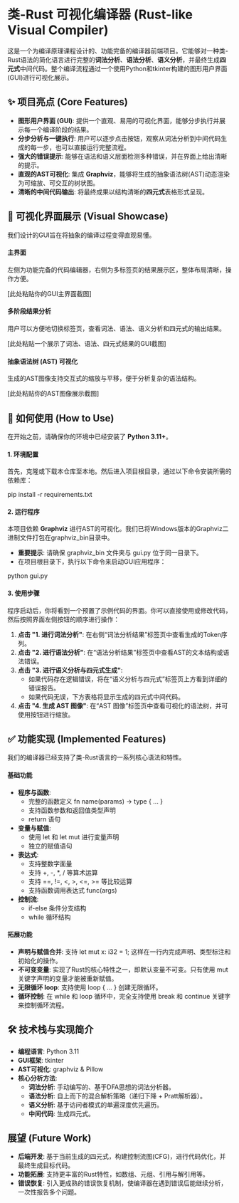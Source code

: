 # **类-Rust 可视化编译器 (Rust-like Visual Compiler)**

这是一个为编译原理课程设计的、功能完备的编译器前端项目。它能够对一种类-Rust语法的简化语言进行完整的**词法分析**、**语法分析**、**语义分析**，并最终生成**四元式**中间代码。整个编译流程通过一个使用Python和tkinter构建的图形用户界面(GUI)进行可视化展示。

## **✨ 项目亮点 (Core Features)**

* **图形用户界面 (GUI)**: 提供一个直观、易用的可视化界面，能够分步执行并展示每一个编译阶段的结果。  
* **分步分析与一键执行**: 用户可以逐步点击按钮，观察从词法分析到中间代码生成的每一步，也可以直接运行完整流程。  
* **强大的错误提示**: 能够在语法和语义层面检测多种错误，并在界面上给出清晰的提示。  
* **直观的AST可视化**: 集成 **Graphviz**，能够将生成的抽象语法树(AST)动态渲染为可缩放、可交互的树状图。  
* **清晰的中间代码输出**: 将最终成果以结构清晰的**四元式**表格形式呈现。

## **📸 可视化界面展示 (Visual Showcase)**

我们设计的GUI旨在将抽象的编译过程变得直观易懂。

#### **主界面**

左侧为功能完备的代码编辑器，右侧为多标签页的结果展示区，整体布局清晰，操作方便。

\[此处粘贴你的GUI主界面截图\]

#### **多阶段结果分析**

用户可以方便地切换标签页，查看词法、语法、语义分析和四元式的输出结果。

\[此处粘贴一个展示了词法、语法、四元式结果的GUI截图\]

#### **抽象语法树 (AST) 可视化**

生成的AST图像支持交互式的缩放与平移，便于分析复杂的语法结构。

\[此处粘贴你的AST图像展示截图\]

## **🚀 如何使用 (How to Use)**

在开始之前，请确保你的环境中已经安装了 **Python 3.11+**。

#### **1\. 环境配置**

首先，克隆或下载本仓库至本地。然后进入项目根目录，通过以下命令安装所需的依赖库：

pip install \-r requirements.txt

#### **2\. 运行程序**

本项目依赖 **Graphviz** 进行AST的可视化。我们已将Windows版本的Graphviz二进制文件打包在graphviz\_bin目录中。

* **重要提示**: 请确保 graphviz\_bin 文件夹与 gui.py 位于同一目录下。  
* 在项目根目录下，执行以下命令来启动GUI应用程序：

python gui.py

#### **3\. 使用步骤**

程序启动后，你将看到一个预置了示例代码的界面。你可以直接使用或修改代码，然后按照界面左侧按钮的顺序进行操作：

1. **点击 "1. 进行词法分析"**: 在右侧“词法分析结果”标签页中查看生成的Token序列。  
2. **点击 "2. 进行语法分析"**: 在“语法分析结果”标签页中查看AST的文本结构或语法错误。  
3. **点击 "3. 进行语义分析与四元式生成"**:  
   * 如果代码存在逻辑错误，将在“语义分析与四元式”标签页上方看到详细的错误报告。  
   * 如果代码无误，下方表格将显示生成的四元式中间代码。  
4. **点击 "4. 生成 AST 图像"**: 在“AST 图像”标签页中查看可视化的语法树，并可使用按钮进行缩放。

## **✅ 功能实现 (Implemented Features)**

我们的编译器已经支持了类-Rust语言的一系列核心语法和特性。

#### **基础功能**

* **程序与函数**:  
  * 完整的函数定义 fn name(params) \-\> type { ... }  
  * 支持函数参数和返回值类型声明  
  * return 语句  
* **变量与赋值**:  
  * 使用 let 和 let mut 进行变量声明  
  * 独立的赋值语句  
* **表达式**:  
  * 支持整数字面量  
  * 支持 \+, \-, \*, / 等算术运算  
  * 支持 \==, \!=, \<, \>, \<=, \>= 等比较运算  
  * 支持函数调用表达式 func(args)  
* **控制流**:  
  * if-else 条件分支结构  
  * while 循环结构

#### **拓展功能**

* **声明与赋值合并**: 支持 let mut x: i32 \= 1; 这样在一行内完成声明、类型标注和初始化的操作。  
* **不可变变量**: 实现了Rust的核心特性之一，即默认变量不可变。只有使用 mut 关键字声明的变量才能被重新赋值。  
* **无限循环 loop**: 支持使用 loop { ... } 创建无限循环。  
* **循环控制**: 在 while 和 loop 循环中，完全支持使用 break 和 continue 关键字来控制循环流程。

## **🛠️ 技术栈与实现简介**

* **编程语言**: Python 3.11  
* **GUI框架**: tkinter  
* **AST可视化**: graphviz & Pillow  
* **核心分析方法**:  
  * **词法分析**: 手动编写的、基于DFA思想的词法分析器。  
  * **语法分析**: 自上而下的混合解析策略（递归下降 \+ Pratt解析器）。  
  * **语义分析**: 基于访问者模式的单遍深度优先遍历。  
  * **中间代码**: 生成四元式。

## **展望 (Future Work)**

* **后端开发**: 基于当前生成的四元式，构建控制流图(CFG)，进行代码优化，并最终生成目标代码。  
* **功能拓展**: 支持更丰富的Rust特性，如数组、元组、引用与解引用等。  
* **错误恢复**: 引入更成熟的错误恢复机制，使编译器在遇到错误后能继续分析，一次性报告多个问题。